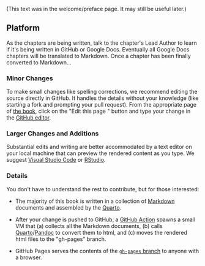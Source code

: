 (This text was in the welcome/preface page.  It may still be useful later.)

Platform
------------------

<!-- The section is manually duplicated between index.qmd and README.md. -->

As the chapters are being written, talk to the chapter's Lead Author to learn if it's being written in GitHub or Google Docs.  Eventually all Google Docs chapters will be translated to Markdown.  Once a chapter has been finally converted to Markdown...

### Minor Changes

To make small changes like spelling corrections, we recommend editing the source directly in GitHub.  It handles the details without your knowledge (like starting a fork and prompting your pull request).  From the appropriate page of [the book](https://national-covid-cohort-collaborative.github.io/guide-to-n3c-v1/), click on the "Edit this page <i class="fab fa-github" aria-hidden="true"></i>" button and type your change in the [GitHub editor](https://docs.github.com/en/repositories/working-with-files/managing-files/editing-files).

### Larger Changes and Additions

Substantial edits and writing are better accommodated by a text editor on your local machine that can preview the rendered content as you type.  We suggest [Visual Studio Code](https://code.visualstudio.com/) or [RStudio](https://www.rstudio.com/products/rstudio/).

### Details

You don't have to understand the rest to contribute, but for those interested:

* The majority of this book is written in a collection of [Markdown](https://guides.github.com/features/mastering-markdown/) documents and assembled by the [Quarto](https://quarto.org/).

* After your change is pushed to GitHub, a [GitHub Action](https://docs.github.com/en/actions/learn-github-actions/understanding-github-actions) spawns a small VM that (a) collects all the Markdown documents, (b) calls [Quarto](https://quarto.org/)/[Pandoc](https://pandoc.org/) to convert them to html, and (c) moves the rendered html files to the "gh-pages" branch.

* GitHub Pages serves the contents of the [`gh-pages` branch](https://github.com/National-COVID-Cohort-Collaborative/guide-to-n3c-v1/tree/gh-pages) to anyone with a browser.
